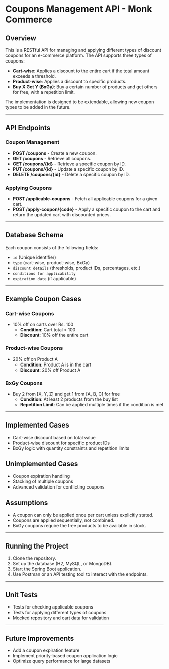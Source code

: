 # Coupons Management API - Monk Commerce

## Overview
This is a RESTful API for managing and applying different types of discount coupons for an e-commerce platform. The API supports three types of coupons:

- **Cart-wise**: Applies a discount to the entire cart if the total amount exceeds a threshold.
- **Product-wise**: Applies a discount to specific products.
- **Buy X Get Y (BxGy)**: Buy a certain number of products and get others for free, with a repetition limit.

The implementation is designed to be extendable, allowing new coupon types to be added in the future.

---

## API Endpoints

### **Coupon Management**
- **POST /coupons** - Create a new coupon.
- **GET /coupons** - Retrieve all coupons.
- **GET /coupons/{id}** - Retrieve a specific coupon by ID.
- **PUT /coupons/{id}** - Update a specific coupon by ID.
- **DELETE /coupons/{id}** - Delete a specific coupon by ID.

### **Applying Coupons**
- **POST /applicable-coupons** - Fetch all applicable coupons for a given cart.
- **POST /apply-coupon/{code}** - Apply a specific coupon to the cart and return the updated cart with discounted prices.

---

## Database Schema
Each coupon consists of the following fields:
- `id` (Unique identifier)
- `type` (cart-wise, product-wise, BxGy)
- `discount details` (thresholds, product IDs, percentages, etc.)
- `conditions for applicability`
- `expiration date` (if applicable)

---

## Example Coupon Cases
### **Cart-wise Coupons**
- 10% off on carts over Rs. 100
    - **Condition**: Cart total > 100
    - **Discount**: 10% off the entire cart

### **Product-wise Coupons**
- 20% off on Product A
    - **Condition**: Product A is in the cart
    - **Discount**: 20% off Product A

### **BxGy Coupons**
- Buy 2 from [X, Y, Z] and get 1 from [A, B, C] for free
    - **Condition**: At least 2 products from the buy list
    - **Repetition Limit**: Can be applied multiple times if the condition is met

---

## Implemented Cases
- Cart-wise discount based on total value
- Product-wise discount for specific product IDs
- BxGy logic with quantity constraints and repetition limits

## Unimplemented Cases
- Coupon expiration handling
- Stacking of multiple coupons
- Advanced validation for conflicting coupons

## Assumptions
- A coupon can only be applied once per cart unless explicitly stated.
- Coupons are applied sequentially, not combined.
- BxGy coupons require the free products to be available in stock.

---

## Running the Project
1. Clone the repository.
2. Set up the database (H2, MySQL, or MongoDB).
3. Start the Spring Boot application.
4. Use Postman or an API testing tool to interact with the endpoints.

---

## Unit Tests
- Tests for checking applicable coupons
- Tests for applying different types of coupons
- Mocked repository and cart data for validation

---

## Future Improvements
- Add a coupon expiration feature
- Implement priority-based coupon application logic
- Optimize query performance for large datasets
